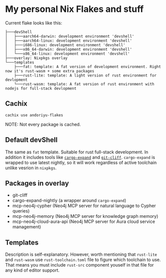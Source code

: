 # My personal Nix Flakes and stuff

Current flake looks like this:

```
├───devShell
│   ├───aarch64-darwin: development environment 'devshell'
│   ├───aarch64-linux: development environment 'devshell'
│   ├───i686-linux: development environment 'devshell'
│   ├───x86_64-darwin: development environment 'devshell'
│   └───x86_64-linux: development environment 'devshell'
├───overlay: Nixpkgs overlay
└───templates
    ├───fat: template: A fat version of development environment. Right now it's rust-wasm + some extra packages
    ├───rust-lite: template: A light version of rust environment for devlopment
    └───rust-wasm: template: A fat version of rust environment with nodejs for full-stack devlopment
```
## Cachix

```
cachix use andoriyu-flakes
```

NOTE: Not every package is cached. 

## Default devShell

  The same as `fat` template. Suitable for rust full-stack development. In addition it includes tools like [`cargo-expand`](https://github.com/dtolnay/cargo-expand) and [`git-cliff`](https://github.com/orhun/git-cliff). `cargo-expand` is wrapped to use latest nightly, so it will work regardless of active toolchain unlike vesrion in `nixpkgs`.

## Packages in overlay

 - git-cliff
 - cargo-expand-nightly (a wrapper around `cargo-expand`)
 - mcp-neo4j-cypher (Neo4j MCP server for natural language to Cypher queries)
 - mcp-neo4j-memory (Neo4j MCP server for knowledge graph memory)
 - mcp-neo4j-cloud-aura-api (Neo4j MCP server for Aura cloud service management)

## Templates

Description is self-explanatory. However, worth mentioning that `rust-lite` and `rust-wasm` use `rust-toolchain.toml` file to figure which toolchain to use.
That means you must include `rust-src` component youself in that file for any kind of editor support.
